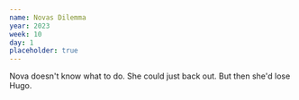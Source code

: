 ```yaml
---
name: Novas Dilemma
year: 2023
week: 10
day: 1
placeholder: true
---
```


Nova doesn't know what to do. She could just back out. But then she'd lose Hugo.
